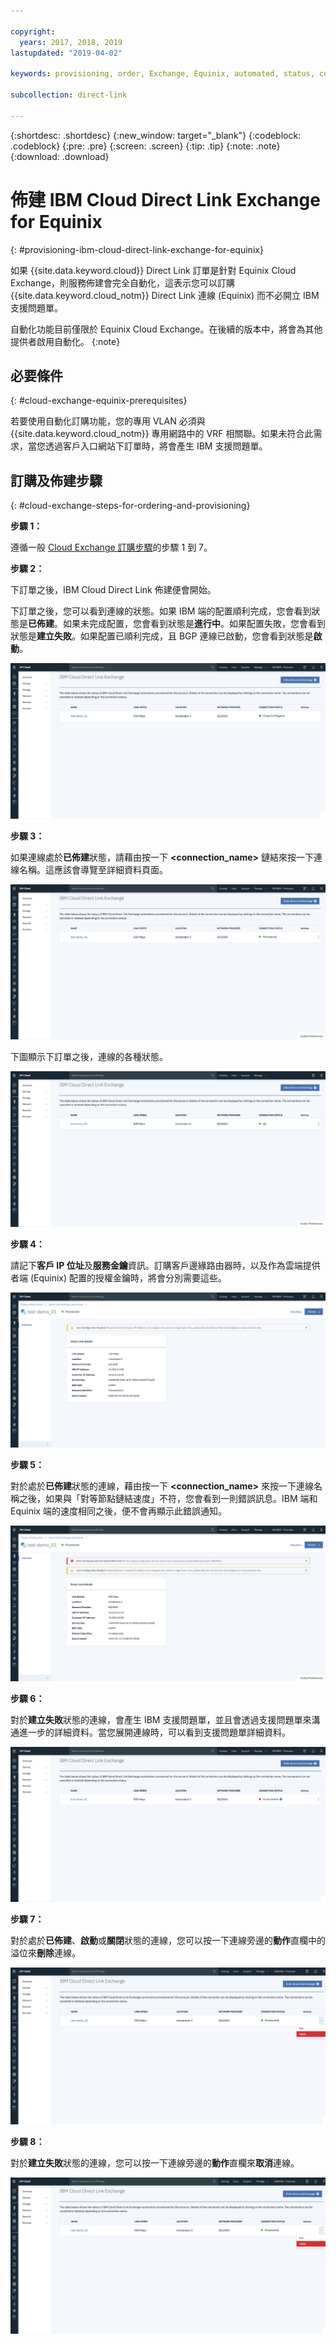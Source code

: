 ```yaml
---

copyright:
  years: 2017, 2018, 2019
lastupdated: "2019-04-02"

keywords: provisioning, order, Exchange, Equinix, automated, status, connection

subcollection: direct-link

---
```


{:shortdesc: .shortdesc}
{:new_window: target="_blank"}
{:codeblock: .codeblock}
{:pre: .pre}
{:screen: .screen}
{:tip: .tip}
{:note: .note}
{:download: .download}


# 佈建 IBM Cloud Direct Link Exchange for Equinix
{: #provisioning-ibm-cloud-direct-link-exchange-for-equinix}

如果 {{site.data.keyword.cloud}} Direct Link 訂單是針對 Equinix Cloud Exchange，則服務佈建會完全自動化，這表示您可以訂購 {{site.data.keyword.cloud_notm}} Direct Link 連線 (Equinix) 而不必開立 IBM 支援問題單。

自動化功能目前僅限於 Equinix Cloud Exchange。在後續的版本中，將會為其他提供者啟用自動化。
{:note}

## 必要條件
{: #cloud-exchange-equinix-prerequisites}

若要使用自動化訂購功能，您的專用 VLAN 必須與 {{site.data.keyword.cloud_notm}} 專用網路中的 VRF 相關聯。如果未符合此需求，當您透過客戶入口網站下訂單時，將會產生 IBM 支援問題單。

## 訂購及佈建步驟
{: #cloud-exchange-steps-for-ordering-and-provisioning}

**步驟 1：**

遵循一般 [Cloud Exchange 訂購步驟](/docs/infrastructure/direct-link?topic=direct-link-provisioning-ibm-cloud-direct-link-exchange)的步驟 1 到 7。

**步驟 2：**

下訂單之後，IBM Cloud Direct Link 佈建便會開始。

下訂單之後，您可以看到連線的狀態。如果 IBM 端的配置順利完成，您會看到狀態是**已佈建**。如果未完成配置，您會看到狀態是**進行中**。如果配置失敗，您會看到狀態是**建立失敗**。如果配置已順利完成，且 BGP 連線已啟動，您會看到狀態是**啟動**。

![步驟 9 進行中](/images/pup_exchange_equinix_inProgress.png)

**步驟 3：**

如果連線處於**已佈建**狀態，請藉由按一下 **<connection_name>** 鏈結來按一下連線名稱。這應該會導覽至詳細資料頁面。

![步驟 10](/images/pup_exchange_equinix_provisioned.png)

下圖顯示下訂單之後，連線的各種狀態。

![步驟 9 啟動](/images/pup_exchange_equinix_up.png)

**步驟 4：**

請記下**客戶 IP 位址**及**服務金鑰**資訊。訂購客戶邊緣路由器時，以及作為雲端提供者端 (Equinix) 配置的授權金鑰時，將會分別需要這些。

![步驟 9 啟動](/images/pup_exchange_equinix_provisioned_details.png)

**步驟 5：**

對於處於**已佈建**狀態的連線，藉由按一下 **<connection_name>** 來按一下連線名稱之後，如果與「對等節點鏈結速度」不符，您會看到一則錯誤訊息。IBM 端和 Equinix 端的速度相同之後，便不會再顯示此錯誤通知。

![步驟 11](/images/pup_exchange_equinix_provisioned_details_portSpeedMismatch.png)

**步驟 6：**

對於**建立失敗**狀態的連線，會產生 IBM 支援問題單，並且會透過支援問題單來溝通進一步的詳細資料。當您展開連線時，可以看到支援問題單詳細資料。

![步驟 12](/images/pup_exchange_equinix_list_createFailed.png)

**步驟 7：**

對於處於**已佈建**、**啟動**或**關閉**狀態的連線，您可以按一下連線旁邊的**動作**直欄中的溢位來**刪除**連線。

![步驟 13](/images/pup_exchange_equinix_list_delete.png)

**步驟 8：**

對於**建立失敗**狀態的連線，您可以按一下連線旁邊的**動作**直欄來**取消**連線。

![步驟 14](/images/pup_exchange_equinix_list_delete.png)
